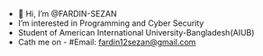 - 👋 Hi, I’m @FARDIN-SEZAN
- I’m interested in Programming and Cyber Security
-  Student of American International University-Bangladesh(AIUB)
- Cath me on - #Email: fardin12sezan@gmail.com

<!---
FARDIN-SEZAN/FARDIN-SEZAN is a ✨ special ✨ repository because its `README.md` (this file) appears on your GitHub profile.
You can click the Preview link to take a look at your changes.
--->
